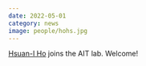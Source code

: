 ```yaml
---
date: 2022-05-01
category: news
image: people/hohs.jpg
---
```


[Hsuan-I Ho](/people/hohs/) joins the AIT lab. Welcome!

